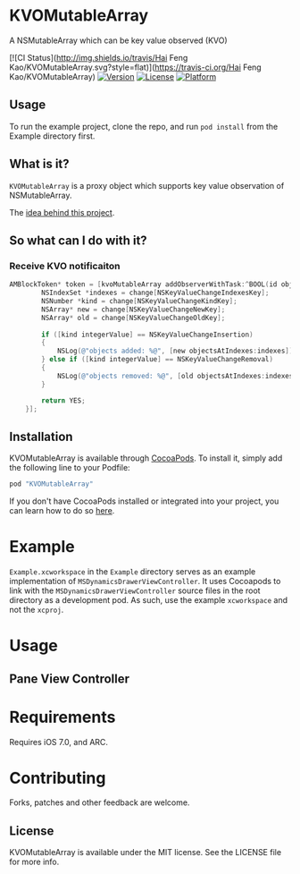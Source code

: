 # KVOMutableArray
A NSMutableArray which can be key value observed (KVO)

[![CI Status](http://img.shields.io/travis/Hai Feng Kao/KVOMutableArray.svg?style=flat)](https://travis-ci.org/Hai Feng Kao/KVOMutableArray)
[![Version](https://img.shields.io/cocoapods/v/KVOMutableArray.svg?style=flat)](http://cocoapods.org/pods/KVOMutableArray)
[![License](https://img.shields.io/cocoapods/l/KVOMutableArray.svg?style=flat)](http://cocoapods.org/pods/KVOMutableArray)
[![Platform](https://img.shields.io/cocoapods/p/KVOMutableArray.svg?style=flat)](http://cocoapods.org/pods/KVOMutableArray)

## Usage

To run the example project, clone the repo, and run `pod install` from the Example directory first.

## What is it?

`KVOMutableArray` is a proxy object which supports key value observation of NSMutableArray. 

The [idea behind this project](http://stackoverflow.com/questions/24088953/kvo-notifications-for-a-modification-of-an-nsarray-backed-by-a-nsmutablearray).

## So what can I do with it?

### Receive KVO notificaiton
```objective-c
AMBlockToken* token = [kvoMutableArray addObserverWithTask:^BOOL(id obj, NSDictionary *change) {
        NSIndexSet *indexes = change[NSKeyValueChangeIndexesKey];
        NSNumber *kind = change[NSKeyValueChangeKindKey];
        NSArray* new = change[NSKeyValueChangeNewKey];
        NSArray* old = change[NSKeyValueChangeOldKey];
        
        if ([kind integerValue] == NSKeyValueChangeInsertion)
        {
            NSLog(@"objects added: %@", [new objectsAtIndexes:indexes]);
        } else if ([kind integerValue] == NSKeyValueChangeRemoval)
        {
            NSLog(@"objects removed: %@", [old objectsAtIndexes:indexes]indices);
        }

        return YES;
    }];
```

## Installation

KVOMutableArray is available through [CocoaPods](http://cocoapods.org). To install
it, simply add the following line to your Podfile:

``` ruby
pod "KVOMutableArray"
```

 If you don't have CocoaPods installed or integrated into your project, you can learn how to do so [here](http://cocoapods.org).

# Example

`Example.xcworkspace` in the `Example` directory serves as an example implementation of `MSDynamicsDrawerViewController`. It uses Cocoapods to link with the `MSDynamicsDrawerViewController` source files in the root directory as a development pod. As such, use the example `xcworkspace` and not the `xcproj`.

# Usage

## Pane View Controller

# Requirements

Requires iOS 7.0, and ARC.

# Contributing

Forks, patches and other feedback are welcome.
## License

KVOMutableArray is available under the MIT license. See the LICENSE file for more info.
